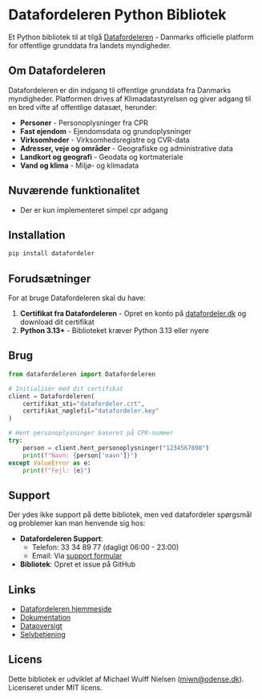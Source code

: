 # Datafordeleren Python Bibliotek

Et Python bibliotek til at tilgå [Datafordeleren](https://datafordeler.dk/) - Danmarks officielle platform for offentlige grunddata fra landets myndigheder.

## Om Datafordeleren

Datafordeleren er din indgang til offentlige grunddata fra Danmarks myndigheder. Platformen drives af Klimadatastyrelsen og giver adgang til en bred vifte af offentlige datasæt, herunder:

- **Personer** - Personoplysninger fra CPR
- **Fast ejendom** - Ejendomsdata og grundoplysninger
- **Virksomheder** - Virksomhedsregistre og CVR-data  
- **Adresser, veje og områder** - Geografiske og administrative data
- **Landkort og geografi** - Geodata og kortmateriale
- **Vand og klima** - Miljø- og klimadata

## Nuværende funktionalitet

- Der er kun implementeret simpel cpr adgang

## Installation

```bash
pip install datafordeler
```

## Forudsætninger

For at bruge Datafordeleren skal du have:

1. **Certifikat fra Datafordeleren** - Opret en konto på [datafordeler.dk](https://datafordeler.dk/konto/login-oversigt/) og download dit certifikat
2. **Python 3.13+** - Biblioteket kræver Python 3.13 eller nyere

## Brug

```python
from datafordeleren import Datafordeleren

# Initialiser med dit certifikat
client = Datafordeleren(
    certifikat_sti="datafordeler.crt",
    certifikat_nøglefil="datafordeler.key"
)

# Hent personoplysninger baseret på CPR-nummer
try:
    person = client.hent_personoplysninger("1234567890")
    print(f"Navn: {person['navn']}")
except ValueError as e:
    print(f"Fejl: {e}")
```

## Support

Der ydes ikke support på dette bibliotek, men ved datafordeler spørgsmål og problemer kan man henvende sig hos:

- **Datafordeleren Support**: 
  - Telefon: 33 34 89 77 (dagligt 06:00 - 23:00)
  - Email: Via [support formular](https://datafordeler.dk/support/)
- **Bibliotek**: Opret et issue på GitHub

## Links

- [Datafordeleren hjemmeside](https://datafordeler.dk/)
- [Dokumentation](https://datafordeler.dk/dokumentation/)
- [Dataoversigt](https://datafordeler.dk/dataoversigt/)
- [Selvbetjening](https://selfservice.datafordeler.dk/)

## Licens

Dette bibliotek er udviklet af Michael Wulff Nielsen (miwn@odense.dk). Licenseret under MIT licens.